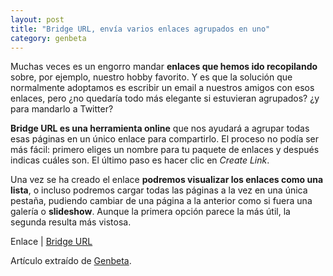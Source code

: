 ```yaml
---
layout: post
title: "Bridge URL, envía varios enlaces agrupados en uno"
category: genbeta
---
```




Muchas veces es un engorro mandar **enlaces que hemos ido recopilando** sobre,
por ejemplo, nuestro hobby favorito. Y es que la solución que normalmente
adoptamos es escribir un email a nuestros amigos con esos enlaces, pero ¿no
quedaría todo más elegante si estuvieran agrupados? ¿y para mandarlo a
Twitter?

**Bridge URL es una herramienta online** que nos ayudará a agrupar todas esas páginas en un único enlace para compartirlo. El proceso no podía ser más fácil: primero eliges un nombre para tu paquete de enlaces y después indicas cuáles son. El último paso es hacer clic en _Create Link_.

Una vez se ha creado el enlace **podremos visualizar los enlaces como una
lista**, o incluso podremos cargar todas las páginas a la vez en una única
pestaña, pudiendo cambiar de una página a la anterior como si fuera una
galería o **slideshow**. Aunque la primera opción parece la más útil, la
segunda resulta más vistosa.

Enlace | [Bridge URL](http://www.bridgeurl.com)

Artículo extraído de [Genbeta](http://www.genbeta.com).